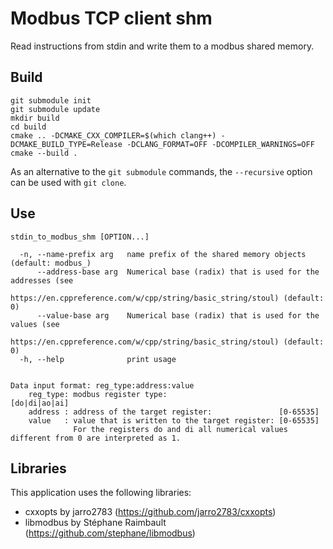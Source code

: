 # Modbus TCP client shm

Read instructions from stdin and write them to a modbus shared memory.

## Build
```
git submodule init
git submodule update
mkdir build
cd build
cmake .. -DCMAKE_CXX_COMPILER=$(which clang++) -DCMAKE_BUILD_TYPE=Release -DCLANG_FORMAT=OFF -DCOMPILER_WARNINGS=OFF
cmake --build .
```

As an alternative to the ```git submodule``` commands, the ```--recursive``` option can be used with ```git clone```.

## Use
```
stdin_to_modbus_shm [OPTION...]

  -n, --name-prefix arg   name prefix of the shared memory objects (default: modbus_)
      --address-base arg  Numerical base (radix) that is used for the addresses (see 
                          https://en.cppreference.com/w/cpp/string/basic_string/stoul) (default: 0)
      --value-base arg    Numerical base (radix) that is used for the values (see 
                          https://en.cppreference.com/w/cpp/string/basic_string/stoul) (default: 0)
  -h, --help              print usage


Data input format: reg_type:address:value
    reg_type: modbus register type:                         [do|di|ao|ai]
    address : address of the target register:               [0-65535]
    value   : value that is written to the target register: [0-65535]
              For the registers do and di all numerical values different from 0 are interpreted as 1.
```

## Libraries
This application uses the following libraries:
- cxxopts by jarro2783 (https://github.com/jarro2783/cxxopts)
- libmodbus by Stéphane Raimbault (https://github.com/stephane/libmodbus)
